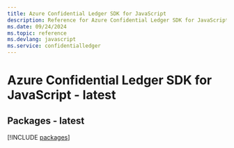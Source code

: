 ```yaml
---
title: Azure Confidential Ledger SDK for JavaScript
description: Reference for Azure Confidential Ledger SDK for JavaScript
ms.date: 09/24/2024
ms.topic: reference
ms.devlang: javascript
ms.service: confidentialledger
---
```

# Azure Confidential Ledger SDK for JavaScript - latest
## Packages - latest
[!INCLUDE [packages](confidential-ledger-index.md)]